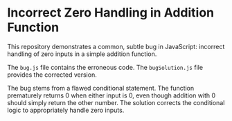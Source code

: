 # Incorrect Zero Handling in Addition Function

This repository demonstrates a common, subtle bug in JavaScript: incorrect handling of zero inputs in a simple addition function.

The `bug.js` file contains the erroneous code. The `bugSolution.js` file provides the corrected version.

The bug stems from a flawed conditional statement.  The function prematurely returns 0 when either input is 0, even though addition with 0 should simply return the other number.  The solution corrects the conditional logic to appropriately handle zero inputs.